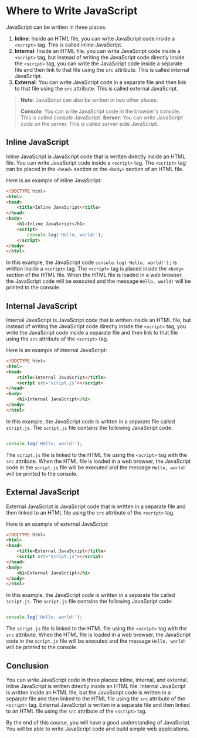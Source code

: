 # Where to Write JavaScript 

JavaScript can be written in three places:

1. **Inline**: Inside an HTML file, you can write JavaScript code inside a `<script>` tag. This is called inline JavaScript.
2. **Internal**: Inside an HTML file, you can write JavaScript code inside a `<script>` tag, but instead of writing the JavaScript code directly inside the `<script>` tag, you can write the JavaScript code inside a separate file and then link to that file using the `src` attribute. This is called internal JavaScript.
3. **External**: You can write JavaScript code in a separate file and then link to that file using the `src` attribute. This is called external JavaScript.

>
> **Note**: JavaScript can also be written in two other places:
> 
> **Console**: You can write JavaScript code in the browser's console. This is called console JavaScript.
> **Server**: You can write JavaScript code on the server. This is called server-side JavaScript.


## Inline JavaScript 

Inline JavaScript is JavaScript code that is written directly inside an HTML file. You can write JavaScript code inside a `<script>` tag. The `<script>` tag can be placed in the `<head>` section or the `<body>` section of an HTML file.

Here is an example of inline JavaScript:

```html
<!DOCTYPE html>
<html>
<head>
    <title>Inline JavaScript</title>
</head>
<body>
    <h1>Inline JavaScript</h1>
    <script>
        console.log('Hello, world!');
    </script>
</body>
</html>
```

In this example, the JavaScript code `console.log('Hello, world!');` is written inside a `<script>` tag. The `<script>` tag is placed inside the `<body>` section of the HTML file. When the HTML file is loaded in a web browser, the JavaScript code will be executed and the message `Hello, world!` will be printed to the console.

## Internal JavaScript

Internal JavaScript is JavaScript code that is written inside an HTML file, but instead of writing the JavaScript code directly inside the `<script>` tag, you write the JavaScript code inside a separate file and then link to that file using the `src` attribute of the `<script>` tag.

Here is an example of internal JavaScript:

```html
<!DOCTYPE html>
<html>
<head>
    <title>Internal JavaScript</title>
    <script src="script.js"></script>
</head>
<body>
    <h1>Internal JavaScript</h1>
</body>
</html>
```

In this example, the JavaScript code is written in a separate file called `script.js`. The `script.js` file contains the following JavaScript code:

```javascript

console.log('Hello, world!');

```

The `script.js` file is linked to the HTML file using the `<script>` tag with the `src` attribute. When the HTML file is loaded in a web browser, the JavaScript code in the `script.js` file will be executed and the message `Hello, world!` will be printed to the console.

## External JavaScript

External JavaScript is JavaScript code that is written in a separate file and then linked to an HTML file using the `src` attribute of the `<script>` tag.              

Here is an example of external JavaScript:

```html
<!DOCTYPE html>
<html>
<head>
    <title>External JavaScript</title>
    <script src="script.js"></script>
</head>
<body>
    <h1>External JavaScript</h1>
</body>
</html>
```

In this example, the JavaScript code is written in a separate file called `script.js`. The `script.js` file contains the following JavaScript code:

```javascript

console.log('Hello, world!');

```

The `script.js` file is linked to the HTML file using the `<script>` tag with the `src` attribute. When the HTML file is loaded in a web browser, the JavaScript code in the `script.js` file will be executed and the message `Hello, world!` will be printed to the console.

## Conclusion

You can write JavaScript code in three places: inline, internal, and external. Inline JavaScript is written directly inside an HTML file. Internal JavaScript is written inside an HTML file, but the JavaScript code is written in a separate file and then linked to the HTML file using the `src` attribute of the `<script>` tag. External JavaScript is written in a separate file and then linked to an HTML file using the `src` attribute of the `<script>` tag.

By the end of this course, you will have a good understanding of JavaScript. You will be able to write JavaScript code and build simple web applications.